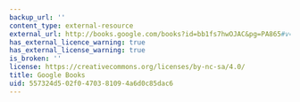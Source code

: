 ```yaml
---
backup_url: ''
content_type: external-resource
external_url: http://books.google.com/books?id=bb1fs7hwOJAC&pg=PA865#v=onepage
has_external_licence_warning: true
has_external_license_warning: true
is_broken: ''
license: https://creativecommons.org/licenses/by-nc-sa/4.0/
title: Google Books
uid: 557324d5-02f0-4703-8109-4a6d0c85dac6
---
```

